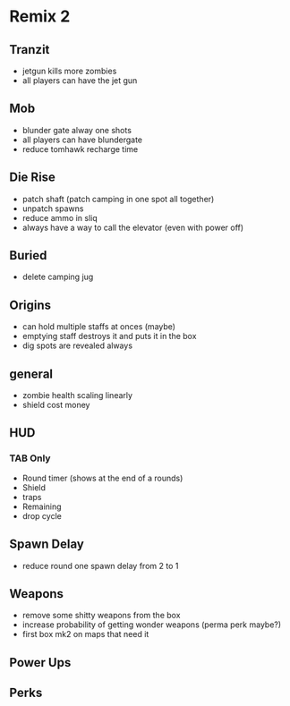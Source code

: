 # Remix 2

## Tranzit
*  jetgun kills more zombies
*  all players can have the jet gun

## Mob
* blunder gate alway one shots
* all players can have blundergate
* reduce tomhawk recharge time

## Die Rise
* patch shaft (patch camping in one spot all together)
* unpatch spawns
* reduce ammo in sliq
* always have a way to call the elevator (even with power off)

## Buried
* delete camping jug 

## Origins
* can hold multiple staffs at onces (maybe)
* emptying staff destroys it and puts it in the box
* dig spots are revealed always
 
## general
* zombie health scaling linearly
* shield cost money

## HUD
### TAB Only
* Round timer (shows at the end of a rounds)
* Shield
* traps
* Remaining
* drop cycle

## Spawn Delay
* reduce round one spawn delay from 2 to 1

## Weapons 
* remove some shitty weapons from the box
* increase probability of getting wonder weapons (perma perk maybe?)
* first box mk2 on maps that need it

## Power Ups 

## Perks



